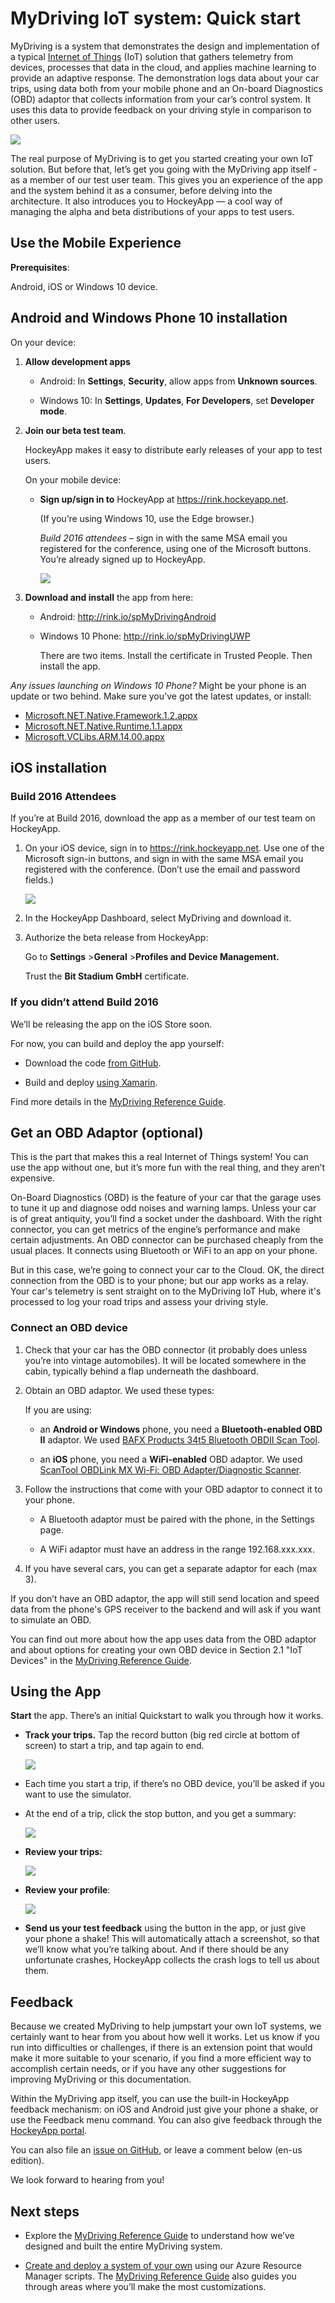 <properties 
	pageTitle="MyDriving Azure IoT Example - Quick Start | Microsoft Azure" 
	description="Get started with an app that's a comprehensive demonstration of how to architect an IoT system with Microsoft Azure, including stream analytics, machine learning, event hubs." 
	services="" 
    documentationCenter=""
    suite="iot-suite"
	authors="alancameronwills" 
	manager="douge"/>

<tags 
	ms.service="iot-suite" 
	ms.workload="tbd" 
	ms.tgt_pltfrm="ibiza" 
	ms.devlang="na" 
	ms.topic="article" 
	ms.date="03/25/2016" 
	ms.author="awills"/>

# MyDriving IoT system: Quick start

MyDriving is a system that demonstrates the design and implementation of a typical [Internet of Things](iot-suite-overview.md) (IoT) solution that gathers telemetry from devices, processes that data in the cloud, and applies machine learning to provide an adaptive response. The demonstration logs data about your car trips, using data both from your mobile phone and an On-board Diagnostics (OBD) adaptor that collects information from your car’s control system. It uses this data to provide feedback on your driving style in comparison to other users. 


![](./media/iot-solution-get-started/image5.png)

The real purpose of MyDriving is to get you started creating your own IoT solution. But before that, let’s get you going with the MyDriving app itself - as a member of our test user team. This gives you an experience of the app and the  system behind it as a consumer, before delving into the architecture. It also introduces you to HockeyApp — a cool way of managing the alpha and beta distributions of your apps to test users.

## Use the Mobile Experience

**Prerequisites**:

Android, iOS or Windows 10 device.

## Android and Windows Phone 10 installation

On your device:

1.  **Allow development apps**

    -   Android: In **Settings**, **Security**, allow apps from **Unknown sources**.

    -   Windows 10: In **Settings**, **Updates**, **For Developers**, set **Developer mode**.

2.  **Join our beta test team**.

    HockeyApp makes it easy to distribute early releases of your app to test users.

    On your mobile device:

    -   **Sign up/sign in to** HockeyApp at <https://rink.hockeyapp.net>.
    
        (If you’re using Windows 10, use the Edge browser.)

        *Build 2016 attendees* – sign in with the same MSA email you registered for the conference, using one of the Microsoft buttons. You’re already signed up to HockeyApp.

        ![](./media/iot-solution-get-started/image1.png)

3.  **Download and install** the app from here:

    -   Android: <http://rink.io/spMyDrivingAndroid>

    -   Windows 10 Phone: <http://rink.io/spMyDrivingUWP>

        There are two items. Install the certificate in Trusted People. Then install the app.
    
*Any issues launching on Windows 10 Phone?* Might be your phone is an update or two behind. Make sure you've got the latest updates, or install:

 - [Microsoft.NET.Native.Framework.1.2.appx](https://download.hockeyapp.net/packages/win10/Microsoft.NET.Native.Framework.1.2.appx) 
 - [Microsoft.NET.Native.Runtime.1.1.appx](https://download.hockeyapp.net/packages/win10/Microsoft.NET.Native.Runtime.1.1.appx) 
 - [Microsoft.VCLibs.ARM.14.00.appx](https://download.hockeyapp.net/packages/win10/Microsoft.VCLibs.ARM.14.00.appx) 
   

## iOS installation

### Build 2016 Attendees

If you’re at Build 2016, download the app as a member of our test team on HockeyApp.

1.  On your iOS device, sign in to <https://rink.hockeyapp.net>.
    Use one of the Microsoft sign-in buttons, and sign in with the same MSA email you registered with the conference. (Don’t use the email and password fields.)

    ![](./media/iot-solution-get-started/image1.png)

2.  In the HockeyApp Dashboard, select MyDriving and download it.

3.  Authorize the beta release from HockeyApp:

    Go to **Settings** &gt;**General** &gt;**Profiles and Device Management.**

    Trust the **Bit Stadium GmbH** certificate.

### If you didn’t attend Build 2016

We’ll be releasing the app on the iOS Store soon.

For now, you can build and deploy the app yourself:

-   Download the code [from GitHub].

-   Build and deploy [using Xamarin].

Find more details in the [MyDriving Reference Guide](http://aka.ms/mydrivingdocs).

## Get an OBD Adaptor (optional)

This is the part that makes this a real Internet of Things system! You can use the app without one, but it’s more fun with the real thing, and they aren’t expensive.

On-Board Diagnostics (OBD) is the feature of your car that the garage uses to tune it up and diagnose odd noises and warning lamps. Unless your car is of great antiquity, you’ll find a socket under the dashboard. With the right connector, you can get metrics of the engine’s performance and make certain adjustments. An OBD connector can be purchased cheaply from the usual places. It connects using Bluetooth or WiFi to an app on your phone.

But in this case, we’re going to connect your car to the Cloud. OK, the direct connection from the OBD is to your phone; but our app works as a relay. Your car's telemetry is sent straight on to the MyDriving IoT Hub, where it's processed to log your road trips and assess your driving style.

### Connect an OBD device


1.  Check that your car has the OBD connector (it probably does unless you’re into vintage automobiles). It will be located somewhere in the cabin, typically behind a flap underneath the dashboard.

2.  Obtain an OBD adaptor. We used these types:

    If you are using:

    -   an **Android or Windows** phone, you need a **Bluetooth-enabled OBD II** adaptor. We used [BAFX Products 34t5 Bluetooth OBDII Scan Tool].

    -   an **iOS** phone, you need a **WiFi-enabled** OBD adaptor. We used [ScanTool OBDLink MX Wi-Fi: OBD Adapter/Diagnostic Scanner].

3.  Follow the instructions that come with your OBD adaptor to connect it to your phone.

    -   A Bluetooth adaptor must be paired with the phone, in the Settings page.

    -   A WiFi adaptor must have an address in the range 192.168.xxx.xxx.

4.  If you have several cars, you can get a separate adaptor for each (max 3).

If you don’t have an OBD adaptor, the app will still send location and speed data from the phone's GPS receiver to the backend and will ask if you want to simulate an OBD.

You can find out more about how the app uses data from the OBD adaptor and about options for creating your own OBD device in Section 2.1 "IoT Devices" in the [MyDriving Reference Guide](http://aka.ms/mydrivingdocs).

## Using the App

**Start** the app. There’s an initial Quickstart to walk you through how it works.

-   **Track your trips.** Tap the record button (big red circle at bottom of screen) to start a trip, and tap again to end.


    ![](./media/iot-solution-get-started/image2.png)

-   Each time you start a trip, if there’s no OBD device, you’ll be asked if you want to use the simulator. 

-   At the end of a trip, click the stop button, and you get a summary:

    ![](./media/iot-solution-get-started/image3.png)

-   **Review your trips:**

    ![](./media/iot-solution-get-started/image4.png)

-   **Review your profile**:

    ![](./media/iot-solution-get-started/image5.png)

-   **Send us your test feedback** using the button in the app, or just give your phone a shake! This will automatically attach a screenshot, so that we’ll know what you’re talking about. And if there should be any unfortunate crashes, HockeyApp collects the crash logs to tell us about them.

## Feedback 

Because we created MyDriving to help jumpstart your own IoT systems, we certainly want to hear from you about how well it works. Let us know if you run into difficulties or challenges, if there is an extension point that would make it more suitable to your scenario, if you find a more efficient way to accomplish certain needs, or if you have any other suggestions for improving MyDriving or this documentation.

Within the MyDriving app itself, you can use the built-in HockeyApp feedback mechanism: on iOS and Android just give your phone a shake, or use the Feedback menu command. You can also give feedback through the [HockeyApp portal].

You can also file an [issue on GitHub], or leave a comment below (en-us edition).

We look forward to hearing from you!

## Next steps

-   Explore the [MyDriving Reference Guide](http://aka.ms/mydrivingdocs) to understand how we’ve designed and built the entire MyDriving system.

-   [Create and deploy a system of your own](iot-solution-build-system.md) using our Azure Resource Manager scripts. The [MyDriving Reference Guide](http://aka.ms/mydrivingdocs) also guides you through areas where you’ll make the most customizations.

  [from GitHub]: https://github.com/Azure-Samples/MyDriving
  [using Xamarin]: https://developer.xamarin.com/guides/ios/getting_started/installation/
  [BAFX Products 34t5 Bluetooth OBDII Scan Tool]: http://www.amazon.com/gp/product/B005NLQAHS
  [ScanTool OBDLink MX Wi-Fi: OBD Adapter/Diagnostic Scanner]: http://www.amazon.com/gp/product/B00OCYXTYY/ref=s9_simh_gw_g263_i1_r?pf_rd_m=ATVPDKIKX0DER&pf_rd_s=desktop-2&pf_rd_r=1MWRMKXK4KK9VYMJ44MP
  [HockeyApp portal]: https://rink.hockeyapp.org
  [issue on GitHub]: https://github.com/Azure-Samples/MyDriving/issues
